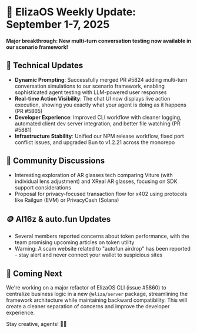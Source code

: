 # 🚀 ElizaOS Weekly Update: September 1-7, 2025

**Major breakthrough: New multi-turn conversation testing now available in our scenario framework!**

## 🔧 Technical Updates
* **Dynamic Prompting**: Successfully merged PR #5824 adding multi-turn conversation simulations to our scenario framework, enabling sophisticated agent testing with LLM-powered user responses
* **Real-time Action Visibility**: The chat UI now displays live action execution, showing you exactly what your agent is doing as it happens (PR #5865)
* **Developer Experience**: Improved CLI workflow with cleaner logging, automated client dev server integration, and better file watching (PR #5881)
* **Infrastructure Stability**: Unified our NPM release workflow, fixed port conflict issues, and upgraded Bun to v1.2.21 across the monorepo

## 💬 Community Discussions
* Interesting exploration of AR glasses tech comparing Viture (with individual lens adjustment) and XReal AR glasses, focusing on SDK support considerations
* Proposal for privacy-focused transaction flow for x402 using protocols like Railgun (EVM) or PrivacyCash (Solana)

## 🪙 AI16z & auto.fun Updates
* Several members reported concerns about token performance, with the team promising upcoming articles on token utility
* Warning: A scam website related to "autofun airdrop" has been reported - stay alert and never connect your wallet to suspicious sites

## 🔮 Coming Next
We're working on a major refactor of ElizaOS CLI (issue #5860) to centralize business logic in a new `@eliza/server` package, streamlining the framework architecture while maintaining backward compatibility. This will create a cleaner separation of concerns and improve the developer experience.

Stay creative, agents! 🤖✨